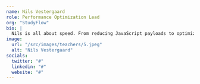 ```yaml
---
name: Nils Vestergaard
role: Performance Optimization Lead
org: "StudyFlow"
bio: |
  Nils is all about speed. From reducing JavaScript payloads to optimizing Core Web Vitals, he teaches learners how to think like a performance engineer. His practical approach to tuning Astro projects makes modern best practices feel accessible and effective.
image:
  url: "/src/images/teachers/5.jpeg"
  alt: "Nils Vestergaard"
socials:
  twitter: "#"
  linkedin: "#"
  website: "#"
---
```

